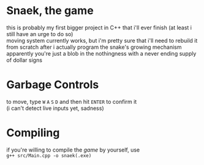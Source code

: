 # Snaek, the game
this is probably my first bigger project in C++ that i'll ever finish (at least i still have an urge to do so)  
moving system currently works, but i'm pretty sure that i'll need to rebuild it from scratch after i actually program the snake's growing mechanism 
apparently you're just a blob in the nothingness with a never ending supply of dollar signs

# Garbage Controls
to move, type `W` `A` `S` `D` and then hit `ENTER` to confirm it  
(i can't detect live inputs yet, sadness)  

# Compiling
if you're willing to compile the *game* by yourself, use  
`g++ src/Main.cpp -o snaek(.exe)`  


